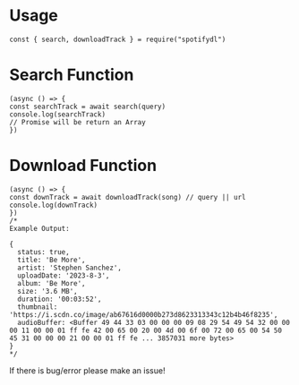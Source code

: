 # Usage
`const { search, downloadTrack } = require("spotifydl")`

# Search Function
```
(async () => {
const searchTrack = await search(query)
console.log(searchTrack)
// Promise will be return an Array
})
```

# Download Function
```
(async () => {
const downTrack = await downloadTrack(song) // query || url
console.log(downTrack)
})
/*
Example Output:

{
  status: true,
  title: 'Be More',
  artist: 'Stephen Sanchez',
  uploadDate: '2023-8-3',
  album: 'Be More',
  size: '3.6 MB',
  duration: '00:03:52',
  thumbnail: 'https://i.scdn.co/image/ab67616d0000b273d8623313343c12b4b46f8235',
  audioBuffer: <Buffer 49 44 33 03 00 00 00 09 08 29 54 49 54 32 00 00 00 11 00 00 01 ff fe 42 00 65 00 20 00 4d 00 6f 00 72 00 65 00 54 50 45 31 00 00 00 21 00 00 01 ff fe ... 3857031 more bytes>
}
*/
```

If there is bug/error please make an issue!


